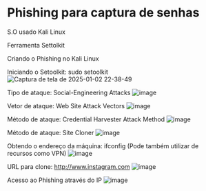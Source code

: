 <h1>Phishing para captura de senhas</h1>

S.O usado
Kali Linux

Ferramenta
Settolkit

Criando o Phishing no Kali Linux

Iniciando o Setoolkit: sudo setoolkit
![Captura de tela de 2025-01-02 22-38-49](https://github.com/user-attachments/assets/da5eae04-501c-4a06-8703-c390309e4175)

Tipo de ataque: Social-Engineering Attacks
![image](https://github.com/user-attachments/assets/786f3200-cf4c-4611-902a-b5ca53a6e095)

Vetor de ataque: Web Site Attack Vectors
![image](https://github.com/user-attachments/assets/9eda138d-17c9-41c3-966d-4b8ecc10131e)

Método de ataque: Credential Harvester Attack Method
![image](https://github.com/user-attachments/assets/7f2dc63f-3d33-43c3-88d5-3d34497ccacd)

Método de ataque: Site Cloner
![image](https://github.com/user-attachments/assets/349ba45a-2878-4768-91f7-7cb24397a7a7)

Obtendo o endereço da máquina: ifconfig (Pode também utilizar de recursos como VPN)
![image](https://github.com/user-attachments/assets/59903f7b-e90b-4636-8f15-9029137cf298)

URL para clone: http://www.instagram.com
![image](https://github.com/user-attachments/assets/2ea65abd-bda3-4a57-861d-bf51bae94799)

Acesso ao Phishing através do IP
![image](https://github.com/user-attachments/assets/24510b72-26ad-4906-a406-3548f097b778)
